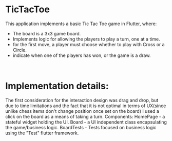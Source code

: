 # TicTacToe

This application implements a basic Tic Tac Toe game in Flutter, where:
* The board is a 3x3 game board.
* Implements logic for allowing the players to play a turn, one at a time.
* for the first move, a player must choose whether to play with Cross or a Circle.
* indicate when one of the players has won, or the game is a draw.

 
# Implementation details:
The first consideration for the interaction design was drag and drop, but due to time limitations and the fact that it is not optimal in terms of UX(since unlike chess items don't change position once set on the board) I used a click on the board as a means of taking a turn.
Components: 
HomePage - a stateful widget holding the UI.
Board - a UI independent class encapsulating the game/business logic. 
BoardTests - Tests focused on business logic using the "Test" flutter framework. 
